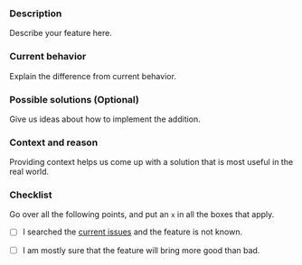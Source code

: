 ### Description

Describe your feature here.

### Current behavior

Explain the difference from current behavior.

### Possible solutions (Optional)

Give us ideas about how to implement the addition.

### Context and reason

Providing context helps us come up with a solution that is most useful in the real world.

### Checklist

Go over all the following points, and put an `x` in all the boxes that apply.

- [ ]  I searched the [current issues](https://github.com/TRSTN4/EagleShell/issues) and the feature is not known.
- [ ]  I am mostly sure that the feature will bring more good than bad.

